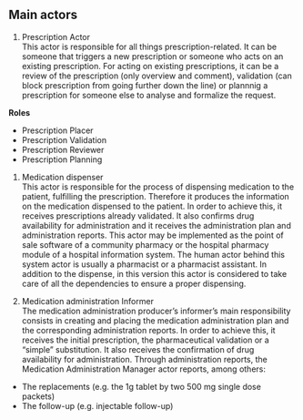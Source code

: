 ## Main actors

1. Prescription Actor  
This actor is responsible for all things prescription-related. It can be someone that triggers a new prescription or someone who acts on an existing prescription.
For acting on existing prescriptions, it can be a review of the prescription (only overview and comment), validation (can block prescription from going further down the line) or plannnig a prescription for someone else to analyse and formalize the request.

**Roles**
- Prescription Placer
- Prescription Validation
- Prescription Reviewer
- Prescription Planning
 


1. Medication dispenser  
This actor is responsible for the process of dispensing medication to the patient, fulfilling the prescription. Therefore it produces the information on the medication dispensed to the patient. In order to achieve this, it receives prescriptions already validated. It also confirms drug availability for administration and it receives the administration plan and administration reports. This actor may be implemented as the point of sale software of a community pharmacy or the hospital pharmacy module of a hospital information system. The human actor behind this system actor is usually a pharmacist or a pharmacist assistant. In addition to the dispense, in this version this actor is considered to take care of all the dependencies to ensure a proper dispensing.

3. Medication administration Informer  
The medication administration producer’s informer’s main responsibility consists in creating and placing the medication administration plan and the corresponding administration reports. In order to achieve this, it receives the initial prescription, the pharmaceutical validation or a “simple” substitution. It also receives the confirmation of drug availability for administration.
Through administration reports, the Medication Administration Manager actor reports, among others:  
* The replacements (e.g. the 1g tablet by two 500 mg single dose packets)
* The follow-up (e.g. injectable follow-up)

